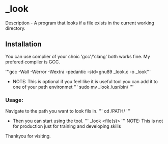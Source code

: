 # _look

Description - A program that looks if a file exists in the current working directory.

## Installation
You can use complier of your choic 'gcc'/'clang' both works fine.
My prefered compiler is GCC.

'''gcc -Wall -Werror -Wextra -pedantic -std=gnu89 _look.c -o _look'''
- NOTE: This is optional
	if you feel like it is useful tool you can add it to one of
	your path environmet
'''
sudo mv _look /usr/bin/
'''
### Usage:
Navigate to the path you want to look fils in.
'''
cd /PATH/
'''
- Then you can start using the tool.
'''
_look <file(s)>
'''
NOTE: This is not for production just for training and developing skills

Thankyou for visiting.

